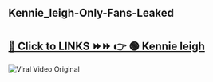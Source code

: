 
 ## Kennie_leigh-Only-Fans-Leaked

# <h2><a href="https://clipsfans.com/Kennie_leigh&ref=git">🔗 Click to LINKS ⏩⏩ 👉 🟢 Kennie leigh </a></h2>

<a href="https://clipsfans.com/Kennie_leigh&ref=git" rel="nofollow" data-target="animated-image.originalLink"><img src="https://i.ibb.co.com/xMMVF88/686577567.gif" alt="Viral Video Original" style="max-width: 100%; display: inline-block;" data-target="animated-image.originalImage"></a>
